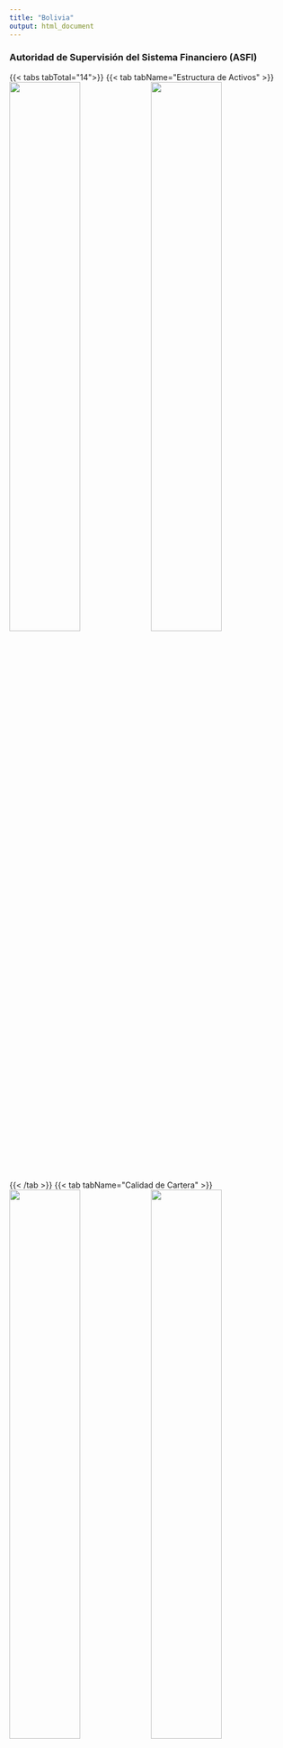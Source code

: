 ```yaml
---
title: "Bolivia"
output: html_document
---
```

<script src="{{< blogdown/postref >}}index_files/kePrint/kePrint.js"></script>
<link href="{{< blogdown/postref >}}index_files/lightable/lightable.css" rel="stylesheet" />
<script src="{{< blogdown/postref >}}index_files/kePrint/kePrint.js"></script>
<link href="{{< blogdown/postref >}}index_files/lightable/lightable.css" rel="stylesheet" />







### Autoridad de Supervisión del Sistema Financiero (ASFI)
{{< tabs tabTotal="14">}}
{{< tab tabName="Estructura de Activos" >}}
<img src="../../../../../../../../images/asfi/activos/Cartera Neta_Activo.png" width="50%" /><img src="../../../../../../../../images/asfi/activos/Disponibilidades_Activos.png" width="50%" />
{{< /tab >}}
{{< tab tabName="Calidad de Cartera" >}}
<img src="../../../../../../../../images/asfi/calidad/A Cartera con requerimiento de previsión.png" width="50%" /><img src="../../../../../../../../images/asfi/calidad/B Cartera con requerimiento de previsión.png" width="50%" /><img src="../../../../../../../../images/asfi/calidad/C Cartera con requerimiento de previsión del 20_.png" width="50%" /><img src="../../../../../../../../images/asfi/calidad/Cartera Reprog. o Reestruct. Vencida y Ejec._Cartera Reprog. o Reestruct. Total.png" width="50%" /><img src="../../../../../../../../images/asfi/calidad/Cartera reprogramada o reestructurada vigente_Cartera vigente total.png" width="50%" /><img src="../../../../../../../../images/asfi/calidad/Cartera reprogramada o reestructurada_Cartera.png" width="50%" /><img src="../../../../../../../../images/asfi/calidad/Cartera Vencida Total+Ejecución _Total Cartera.png" width="50%" /><img src="../../../../../../../../images/asfi/calidad/Cartera Vigente Total_Cartera.png" width="50%" /><img src="../../../../../../../../images/asfi/calidad/D Cartera con requerimiento de previsión del 50_.png" width="50%" /><img src="../../../../../../../../images/asfi/calidad/E Cartera con requerimiento de previsión del 80_.png" width="50%" /><img src="../../../../../../../../images/asfi/calidad/F Cartera con requerimiento de previsión del 100_.png" width="50%" /><img src="../../../../../../../../images/asfi/calidad/Prev. Cartera Incobrable_Cartera.png" width="50%" /><img src="../../../../../../../../images/asfi/calidad/Prod. Financieros Devengados por Cobrar CarteraCartera.png" width="50%" />
{{< /tab >}}
{{< tab tabName="Estructura Financiera" >}} 
<img src="../../../../../../../../images/asfi/esfinanciera/Activo improductivo_Patrimonio.png" width="50%" /><img src="../../../../../../../../images/asfi/esfinanciera/Activo Productivo_Activo+Contingente.png" width="50%" /><img src="../../../../../../../../images/asfi/esfinanciera/Activo Productivo-Pasivo con Costo_Pasivo con Costo.png" width="50%" /><img src="../../../../../../../../images/asfi/esfinanciera/Pasivo con Costo_Pasivo+Contingente.png" width="50%" />
{{< /tab >}}
{{< tab tabName="Estructura de Gastos de Administración">}}
<img src="../../../../../../../../images/asfi/gastos/Deprec.y Amortizaciones_Gastos de Administración.png" width="50%" /><img src="../../../../../../../../images/asfi/gastos/Gastos de Administración_Total Egresos.png" width="50%" /><img src="../../../../../../../../images/asfi/gastos/Gastos de Personal_Gastos de Administración.png" width="50%" /><img src="../../../../../../../../images/asfi/gastos/Otros Gastos Administración_Gastos de Administración.png" width="50%" />
{{< /tab >}} 
{{< tab tabName="Ingresos y Gastos Financieros">}}
<img src="../../../../../../../../images/asfi/ingresos/cargosbcb.png" width="50%" /><img src="../../../../../../../../images/asfi/ingresos/Int. Depósitos Caja de Ahorro_Oblig. Púb. Ctas. Ahorro.png" width="50%" /><img src="../../../../../../../../images/asfi/ingresos/Int. Depósitos Púb. a Plazo_Depósitos Púb. a Plazo.png" width="50%" /><img src="../../../../../../../../images/asfi/ingresos/Int. Oblig. con Emp. públicas_Oblig. cemp. públicas.png" width="50%" /><img src="../../../../../../../../images/asfi/ingresos/Int. Oblig. Púb. a la Vista_Oblig. Púb. a la Vista.png" width="50%" /><img src="../../../../../../../../images/asfi/ingresos/Int. penales Cartera en Ejecución Total_Productos cartera en Ejecución.png" width="50%" /><img src="../../../../../../../../images/asfi/ingresos/Int. penales Cartera Vencida Total y en Ejecución Total_Productos cartera Vencida Total y en Ejecución.png" width="50%" /><img src="../../../../../../../../images/asfi/ingresos/Int. penales Cartera Vencida Total_Productos cartera vencida total.png" width="50%" /><img src="../../../../../../../../images/asfi/ingresos/Productos por Cartera Reprog. y Reestruct. Vencida y en Ejec._Cartera Reprog. y Reestruct. Vencida.png" width="50%" /><img src="../../../../../../../../images/asfi/ingresos/Productos por Cartera Reprog. y Reestruct. Vigente_Cartera Reprog. y Reestruct. Vigente.png" width="50%" /><img src="../../../../../../../../images/asfi/ingresos/Productos por Cartera Vencida y en Ejecución_Cartera Vencida y en Ejecución.png" width="50%" /><img src="../../../../../../../../images/asfi/ingresos/Productos por Cartera Vigente_Cartera Vigente.png" width="50%" />
{{< /tab >}} 
{{< tab tabName="Liquidez">}}
<img src="../../../../../../../../images/asfi/liquidez/Activos líquidos_Pasivos de corto plazo.png" width="50%" /><img src="../../../../../../../../images/asfi/liquidez/Disponib.+Inv.Temp._Oblig.a Corto Plazo.png" width="50%" /><img src="../../../../../../../../images/asfi/liquidez/Disponib.+Inv.Temp._Pasivo.png" width="50%" /><img src="../../../../../../../../images/asfi/liquidez/Disponibilidades_Oblig.a Corto Plazo.png" width="50%" /><img src="../../../../../../../../images/asfi/liquidez/Disponibilidades+Inv.Temporarias_Activo.png" width="50%" />
{{< /tab >}} 
{{< tab tabName="Estructura de Obligaciones">}}
<img src="../../../../../../../../images/asfi/obligaciones/Días de permanencia de los depósitos a plazo fijo.png" width="50%" /><img src="../../../../../../../../images/asfi/obligaciones/Oblig. Personas Jurídicas e Institucionales_Total Oblig. Público.png" width="50%" /><img src="../../../../../../../../images/asfi/obligaciones/Oblig. Personas Naturales_Total Oblig. Público.png" width="50%" />
{{< /tab >}} 
{{< tab tabName="Estructura de Pasivos">}}
<img src="../../../../../../../../images/asfi/pasivos/Oblig. con Bancos y Ent. Fin._Pasivo+Patrimonio.png" width="50%" /><img src="../../../../../../../../images/asfi/pasivos/Oblig. con el Público y con Empresas Públicas_Pasivo+Patrimonio.png" width="50%" /><img src="../../../../../../../../images/asfi/pasivos/Oblig. con el_ PúblicoPasivo+Patrimonio.png" width="50%" /><img src="../../../../../../../../images/asfi/pasivos/Oblig. Subordinadas_Pasivo+Patrimonio.png" width="50%" />
{{< /tab >}} 
{{< tab tabName="Ratios de Eficiencia (anualizado)">}}
<img src="../../../../../../../../images/asfi/ratios/Gastos de Administración_(Activo+Contingente).png" width="50%" /><img src="../../../../../../../../images/asfi/ratios/Gastos de Administración_(Cartera+Contingente).png" width="50%" /><img src="../../../../../../../../images/asfi/ratios/Gastos de Administración_Activo Productivo Promedio neto de Contingente.png" width="50%" /><img src="../../../../../../../../images/asfi/ratios/Gastos de Administración_Depósito.png" width="50%" />
{{< /tab >}} 
{{< tab tabName="Ratios de Eficiencia (anualizado)">}}
<img src="../../../../../../../../images/asfi/rentabilidad/Resultado de Operación Bruto_(Activo+Contingente).png" width="50%" /><img src="../../../../../../../../images/asfi/rentabilidad/Resultado de operación después de Incobrables_(Activo + Contingente).png" width="50%" /><img src="../../../../../../../../images/asfi/rentabilidad/Resultado de Operación Neto Antes de Impuestos_(Activo+Contingente).png" width="50%" /><img src="../../../../../../../../images/asfi/rentabilidad/Resultado de Operación Neto_(Activo + Contingente).png" width="50%" /><img src="../../../../../../../../images/asfi/rentabilidad/Resultado Financiero Bruto_(Activo + Contingente).png" width="50%" /><img src="../../../../../../../../images/asfi/rentabilidad/Resultado Neto de la Gestión_(Activo+Contingente) (ROA).png" width="50%" /><img src="../../../../../../../../images/asfi/rentabilidad/Resultado Neto de la Gestión_Patrimonio (ROE.png" width="50%" />
{{< /tab >}} 
{{< tab tabName="Resultados (anualizado)">}}
<img src="../../../../../../../../images/asfi/resultados/Ajustes netos por inflación y por diferencias de cambio_Activo+Conting.png" width="50%" /><img src="../../../../../../../../images/asfi/resultados/Cargos por Incob. Netos de Recuper._Activo+Conting..png" width="50%" /><img src="../../../../../../../../images/asfi/resultados/Deprec. y Desval. Bienes de Uso_Bienes de Uso-Terrenos.png" width="50%" /><img src="../../../../../../../../images/asfi/resultados/Gastos de Administración_Activo+Contingente.png" width="50%" /><img src="../../../../../../../../images/asfi/resultados/Gastos Financieros_Activo+Contingente.png" width="50%" /><img src="../../../../../../../../images/asfi/resultados/Gastos Financieros_Pasivos con costo promedio.png" width="50%" /><img src="../../../../../../../../images/asfi/resultados/Ing. Extraord. y de Gest. Ant. Netos_Activo+Conting..png" width="50%" /><img src="../../../../../../../../images/asfi/resultados/Ingresos Financieros_Activo+Contingente.png" width="50%" /><img src="../../../../../../../../images/asfi/resultados/Otros Ingresos Operativos Netos_Activo+Contingente.png" width="50%" />
{{< /tab >}} 
{{< tab tabName="Solvencia">}}
<img src="../../../../../../../../images/asfi/solvencia/Cartera Vencida + Ejec. reprog. o reestruct._Patrimonio.png" width="50%" /><img src="../../../../../../../../images/asfi/solvencia/Cartera Vencida Total + Eje.Total - Prev_Patrimonio.png" width="50%" /><img src="../../../../../../../../images/asfi/solvencia/Cartera Vencida Total + Ejecución Total_Patrimonio.png" width="50%" /><img src="../../../../../../../../images/asfi/solvencia/Coeficiente de Adecuación Patrimonial.png" width="50%" /><img src="../../../../../../../../images/asfi/solvencia/Patrimonio_Activo.png" width="50%" /><img src="../../../../../../../../images/asfi/solvencia/Patrimonio_Activo+Contingte..png" width="50%" />
{{< /tab >}} 
{{< tab tabName="Cálculo Spread Efectivo (anualizado)">}}
<img src="../../../../../../../../images/asfi/spread/1.png" width="50%" /><img src="../../../../../../../../images/asfi/spread/2.png" width="50%" /><img src="../../../../../../../../images/asfi/spread/3.png" width="50%" /><img src="../../../../../../../../images/asfi/spread/4.png" width="50%" /><img src="../../../../../../../../images/asfi/spread/5.png" width="50%" /><img src="../../../../../../../../images/asfi/spread/6.png" width="50%" /><img src="../../../../../../../../images/asfi/spread/7.png" width="50%" />
{{< /tab >}} 
{{< tab tabName="Utillización Spread Efectivo">}}
<img src="../../../../../../../../images/asfi/spread-efectivo/Ajustes netos por inflación y por diferencia de cambio.png" width="50%" /><img src="../../../../../../../../images/asfi/spread-efectivo/Gastos administrativos.png" width="50%" /><img src="../../../../../../../../images/asfi/spread-efectivo/Incobrabilidad.png" width="50%" /><img src="../../../../../../../../images/asfi/spread-efectivo/Resultados extraordinarios.png" width="50%" /><img src="../../../../../../../../images/asfi/spread-efectivo/Resultados gestiones anteriores.png" width="50%" /><img src="../../../../../../../../images/asfi/spread-efectivo/SPREAD EFECTIVO.png" width="50%" /><img src="../../../../../../../../images/asfi/spread-efectivo/UTILIDAD NETA.png" width="50%" />
{{< /tab >}} 
{{< /tabs >}}


### Banco Central de Bolivia (BCB)
{{< tabs tabTotal="14">}}
{{< tab tabName="Balance BCB">}}
<img src="{{< blogdown/postref >}}index_files/figure-html/balance_bcb-1.png" width="1056" /><table class="table lightable-paper" style='margin-left: auto; margin-right: auto; font-family: "Arial Narrow", arial, helvetica, sans-serif; width: auto !important; margin-left: auto; margin-right: auto;'>
 <thead>
  <tr>
   <th style="text-align:center;position: sticky; top:0; background-color: #FFFFFF;"> Año </th>
   <th style="text-align:center;position: sticky; top:0; background-color: #FFFFFF;"> Reservas Internacionales Brutas </th>
   <th style="text-align:center;position: sticky; top:0; background-color: #FFFFFF;"> Aportes a Organismos Internacionales </th>
   <th style="text-align:center;position: sticky; top:0; background-color: #FFFFFF;"> Otros Activos Externos de Mediano y Largo Plazo </th>
   <th style="text-align:center;position: sticky; top:0; background-color: #FFFFFF;"> Crédito al Sector Público </th>
   <th style="text-align:center;position: sticky; top:0; background-color: #FFFFFF;"> Crédito al Sector Financiero </th>
   <th style="text-align:center;position: sticky; top:0; background-color: #FFFFFF;"> Otras Cuentas de Activo </th>
   <th style="text-align:center;position: sticky; top:0; background-color: #FFFFFF;"> Total Activo </th>
  </tr>
 </thead>
<tbody>
  <tr>
   <td style="text-align:center;color: #eee !important;background-color: #212529 !important;"> 1998 </td>
   <td style="text-align:center;color: #eee !important;background-color: #212529 !important;"> 6,727 </td>
   <td style="text-align:center;color: #eee !important;background-color: #212529 !important;"> 684 </td>
   <td style="text-align:center;color: #eee !important;background-color: #212529 !important;"> 0 </td>
   <td style="text-align:center;color: #eee !important;background-color: #212529 !important;"> 3,567 </td>
   <td style="text-align:center;color: #eee !important;background-color: #212529 !important;"> 3,090 </td>
   <td style="text-align:center;color: #eee !important;background-color: #212529 !important;"> 8,693 </td>
   <td style="text-align:center;color: #eee !important;background-color: #212529 !important;"> 22,760 </td>
  </tr>
  <tr>
   <td style="text-align:center;color: #eee !important;background-color: #212529 !important;"> 1999 </td>
   <td style="text-align:center;color: #eee !important;background-color: #212529 !important;"> 7,312 </td>
   <td style="text-align:center;color: #eee !important;background-color: #212529 !important;"> 733 </td>
   <td style="text-align:center;color: #eee !important;background-color: #212529 !important;"> 0 </td>
   <td style="text-align:center;color: #eee !important;background-color: #212529 !important;"> 4,057 </td>
   <td style="text-align:center;color: #eee !important;background-color: #212529 !important;"> 3,375 </td>
   <td style="text-align:center;color: #eee !important;background-color: #212529 !important;"> 720 </td>
   <td style="text-align:center;color: #eee !important;background-color: #212529 !important;"> 16,196 </td>
  </tr>
  <tr>
   <td style="text-align:center;color: #eee !important;background-color: #212529 !important;"> 2000 </td>
   <td style="text-align:center;color: #eee !important;background-color: #212529 !important;"> 7,399 </td>
   <td style="text-align:center;color: #eee !important;background-color: #212529 !important;"> 789 </td>
   <td style="text-align:center;color: #eee !important;background-color: #212529 !important;"> 0 </td>
   <td style="text-align:center;color: #eee !important;background-color: #212529 !important;"> 4,661 </td>
   <td style="text-align:center;color: #eee !important;background-color: #212529 !important;"> 2,707 </td>
   <td style="text-align:center;color: #eee !important;background-color: #212529 !important;"> 998 </td>
   <td style="text-align:center;color: #eee !important;background-color: #212529 !important;"> 16,554 </td>
  </tr>
  <tr>
   <td style="text-align:center;color: #eee !important;background-color: #212529 !important;"> 2001 </td>
   <td style="text-align:center;color: #eee !important;background-color: #212529 !important;"> 7,690 </td>
   <td style="text-align:center;color: #eee !important;background-color: #212529 !important;"> 850 </td>
   <td style="text-align:center;color: #eee !important;background-color: #212529 !important;"> 0 </td>
   <td style="text-align:center;color: #eee !important;background-color: #212529 !important;"> 5,436 </td>
   <td style="text-align:center;color: #eee !important;background-color: #212529 !important;"> 2,618 </td>
   <td style="text-align:center;color: #eee !important;background-color: #212529 !important;"> 1,048 </td>
   <td style="text-align:center;color: #eee !important;background-color: #212529 !important;"> 17,642 </td>
  </tr>
  <tr>
   <td style="text-align:center;color: #eee !important;background-color: #212529 !important;"> 2002 </td>
   <td style="text-align:center;color: #eee !important;background-color: #212529 !important;"> 6,709 </td>
   <td style="text-align:center;color: #eee !important;background-color: #212529 !important;"> 946 </td>
   <td style="text-align:center;color: #eee !important;background-color: #212529 !important;"> 0 </td>
   <td style="text-align:center;color: #eee !important;background-color: #212529 !important;"> 6,492 </td>
   <td style="text-align:center;color: #eee !important;background-color: #212529 !important;"> 2,501 </td>
   <td style="text-align:center;color: #eee !important;background-color: #212529 !important;"> 934 </td>
   <td style="text-align:center;color: #eee !important;background-color: #212529 !important;"> 17,582 </td>
  </tr>
  <tr>
   <td style="text-align:center;color: #eee !important;background-color: #212529 !important;"> 2003 </td>
   <td style="text-align:center;color: #eee !important;background-color: #212529 !important;"> 8,572 </td>
   <td style="text-align:center;color: #eee !important;background-color: #212529 !important;"> 1,082 </td>
   <td style="text-align:center;color: #eee !important;background-color: #212529 !important;"> 44 </td>
   <td style="text-align:center;color: #eee !important;background-color: #212529 !important;"> 7,253 </td>
   <td style="text-align:center;color: #eee !important;background-color: #212529 !important;"> 2,497 </td>
   <td style="text-align:center;color: #eee !important;background-color: #212529 !important;"> 1,029 </td>
   <td style="text-align:center;color: #eee !important;background-color: #212529 !important;"> 20,476 </td>
  </tr>
  <tr>
   <td style="text-align:center;color: #eee !important;background-color: #212529 !important;"> 2004 </td>
   <td style="text-align:center;color: #eee !important;background-color: #212529 !important;"> 10,225 </td>
   <td style="text-align:center;color: #eee !important;background-color: #212529 !important;"> 1,134 </td>
   <td style="text-align:center;color: #eee !important;background-color: #212529 !important;"> 121 </td>
   <td style="text-align:center;color: #eee !important;background-color: #212529 !important;"> 7,866 </td>
   <td style="text-align:center;color: #eee !important;background-color: #212529 !important;"> 2,182 </td>
   <td style="text-align:center;color: #eee !important;background-color: #212529 !important;"> 905 </td>
   <td style="text-align:center;color: #eee !important;background-color: #212529 !important;"> 22,432 </td>
  </tr>
  <tr>
   <td style="text-align:center;color: #eee !important;background-color: #212529 !important;"> 2005 </td>
   <td style="text-align:center;color: #eee !important;background-color: #212529 !important;"> 14,387 </td>
   <td style="text-align:center;color: #eee !important;background-color: #212529 !important;"> 1,151 </td>
   <td style="text-align:center;color: #eee !important;background-color: #212529 !important;"> 142 </td>
   <td style="text-align:center;color: #eee !important;background-color: #212529 !important;"> 8,025 </td>
   <td style="text-align:center;color: #eee !important;background-color: #212529 !important;"> 2,071 </td>
   <td style="text-align:center;color: #eee !important;background-color: #212529 !important;"> 876 </td>
   <td style="text-align:center;color: #eee !important;background-color: #212529 !important;"> 26,653 </td>
  </tr>
  <tr>
   <td style="text-align:center;color: #eee !important;background-color: #212529 !important;"> 2006 </td>
   <td style="text-align:center;color: #eee !important;background-color: #212529 !important;"> 25,328 </td>
   <td style="text-align:center;color: #eee !important;background-color: #212529 !important;"> 1,164 </td>
   <td style="text-align:center;color: #eee !important;background-color: #212529 !important;"> 1,395 </td>
   <td style="text-align:center;color: #eee !important;background-color: #212529 !important;"> 6,220 </td>
   <td style="text-align:center;color: #eee !important;background-color: #212529 !important;"> 2,016 </td>
   <td style="text-align:center;color: #eee !important;background-color: #212529 !important;"> 1,014 </td>
   <td style="text-align:center;color: #eee !important;background-color: #212529 !important;"> 37,137 </td>
  </tr>
  <tr>
   <td style="text-align:center;color: #eee !important;background-color: #212529 !important;"> 2007 </td>
   <td style="text-align:center;color: #eee !important;background-color: #212529 !important;"> 40,261 </td>
   <td style="text-align:center;color: #eee !important;background-color: #212529 !important;"> 1,133 </td>
   <td style="text-align:center;color: #eee !important;background-color: #212529 !important;"> 1,469 </td>
   <td style="text-align:center;color: #eee !important;background-color: #212529 !important;"> 6,511 </td>
   <td style="text-align:center;color: #eee !important;background-color: #212529 !important;"> 2,119 </td>
   <td style="text-align:center;color: #eee !important;background-color: #212529 !important;"> 998 </td>
   <td style="text-align:center;color: #eee !important;background-color: #212529 !important;"> 52,491 </td>
  </tr>
  <tr>
   <td style="text-align:center;color: #eee !important;background-color: #212529 !important;"> 2008 </td>
   <td style="text-align:center;color: #eee !important;background-color: #212529 !important;"> 53,824 </td>
   <td style="text-align:center;color: #eee !important;background-color: #212529 !important;"> 1,059 </td>
   <td style="text-align:center;color: #eee !important;background-color: #212529 !important;"> 1,417 </td>
   <td style="text-align:center;color: #eee !important;background-color: #212529 !important;"> 8,910 </td>
   <td style="text-align:center;color: #eee !important;background-color: #212529 !important;"> 1,681 </td>
   <td style="text-align:center;color: #eee !important;background-color: #212529 !important;"> 981 </td>
   <td style="text-align:center;color: #eee !important;background-color: #212529 !important;"> 67,872 </td>
  </tr>
  <tr>
   <td style="text-align:center;color: #eee !important;background-color: #212529 !important;"> 2009 </td>
   <td style="text-align:center;color: #eee !important;background-color: #212529 !important;"> 59,806 </td>
   <td style="text-align:center;color: #eee !important;background-color: #212529 !important;"> 1,078 </td>
   <td style="text-align:center;color: #eee !important;background-color: #212529 !important;"> 1,466 </td>
   <td style="text-align:center;color: #eee !important;background-color: #212529 !important;"> 9,530 </td>
   <td style="text-align:center;color: #eee !important;background-color: #212529 !important;"> 1,364 </td>
   <td style="text-align:center;color: #eee !important;background-color: #212529 !important;"> 968 </td>
   <td style="text-align:center;color: #eee !important;background-color: #212529 !important;"> 74,210 </td>
  </tr>
  <tr>
   <td style="text-align:center;color: #eee !important;background-color: #212529 !important;"> 2010 </td>
   <td style="text-align:center;color: #eee !important;background-color: #212529 !important;"> 67,528 </td>
   <td style="text-align:center;color: #eee !important;background-color: #212529 !important;"> 1,321 </td>
   <td style="text-align:center;color: #eee !important;background-color: #212529 !important;"> 1,621 </td>
   <td style="text-align:center;color: #eee !important;background-color: #212529 !important;"> 10,215 </td>
   <td style="text-align:center;color: #eee !important;background-color: #212529 !important;"> 1,293 </td>
   <td style="text-align:center;color: #eee !important;background-color: #212529 !important;"> 983 </td>
   <td style="text-align:center;color: #eee !important;background-color: #212529 !important;"> 82,961 </td>
  </tr>
  <tr>
   <td style="text-align:center;color: #eee !important;background-color: #212529 !important;"> 2011 </td>
   <td style="text-align:center;color: #eee !important;background-color: #212529 !important;"> 82,450 </td>
   <td style="text-align:center;color: #eee !important;background-color: #212529 !important;"> 1,345 </td>
   <td style="text-align:center;color: #eee !important;background-color: #212529 !important;"> 1,467 </td>
   <td style="text-align:center;color: #eee !important;background-color: #212529 !important;"> 13,475 </td>
   <td style="text-align:center;color: #eee !important;background-color: #212529 !important;"> 1,073 </td>
   <td style="text-align:center;color: #eee !important;background-color: #212529 !important;"> 930 </td>
   <td style="text-align:center;color: #eee !important;background-color: #212529 !important;"> 100,740 </td>
  </tr>
  <tr>
   <td style="text-align:center;color: #eee !important;background-color: #212529 !important;"> 2012 </td>
   <td style="text-align:center;color: #eee !important;background-color: #212529 !important;"> 95,537 </td>
   <td style="text-align:center;color: #eee !important;background-color: #212529 !important;"> 2,166 </td>
   <td style="text-align:center;color: #eee !important;background-color: #212529 !important;"> 1,479 </td>
   <td style="text-align:center;color: #eee !important;background-color: #212529 !important;"> 18,151 </td>
   <td style="text-align:center;color: #eee !important;background-color: #212529 !important;"> 1,230 </td>
   <td style="text-align:center;color: #eee !important;background-color: #212529 !important;"> 925 </td>
   <td style="text-align:center;color: #eee !important;background-color: #212529 !important;"> 119,488 </td>
  </tr>
  <tr>
   <td style="text-align:center;color: #eee !important;background-color: #212529 !important;"> 2013 </td>
   <td style="text-align:center;color: #eee !important;background-color: #212529 !important;"> 98,991 </td>
   <td style="text-align:center;color: #eee !important;background-color: #212529 !important;"> 1,683 </td>
   <td style="text-align:center;color: #eee !important;background-color: #212529 !important;"> 1,733 </td>
   <td style="text-align:center;color: #eee !important;background-color: #212529 !important;"> 22,555 </td>
   <td style="text-align:center;color: #eee !important;background-color: #212529 !important;"> 5,304 </td>
   <td style="text-align:center;color: #eee !important;background-color: #212529 !important;"> 832 </td>
   <td style="text-align:center;color: #eee !important;background-color: #212529 !important;"> 131,098 </td>
  </tr>
  <tr>
   <td style="text-align:center;color: #eee !important;background-color: #212529 !important;"> 2014 </td>
   <td style="text-align:center;color: #eee !important;background-color: #212529 !important;"> 103,745 </td>
   <td style="text-align:center;color: #eee !important;background-color: #212529 !important;"> 1,755 </td>
   <td style="text-align:center;color: #eee !important;background-color: #212529 !important;"> 1,689 </td>
   <td style="text-align:center;color: #eee !important;background-color: #212529 !important;"> 26,354 </td>
   <td style="text-align:center;color: #eee !important;background-color: #212529 !important;"> 5,371 </td>
   <td style="text-align:center;color: #eee !important;background-color: #212529 !important;"> 839 </td>
   <td style="text-align:center;color: #eee !important;background-color: #212529 !important;"> 139,754 </td>
  </tr>
  <tr>
   <td style="text-align:center;color: #eee !important;background-color: #212529 !important;"> 2015 </td>
   <td style="text-align:center;color: #eee !important;background-color: #212529 !important;"> 89,565 </td>
   <td style="text-align:center;color: #eee !important;background-color: #212529 !important;"> 1,733 </td>
   <td style="text-align:center;color: #eee !important;background-color: #212529 !important;"> 1,696 </td>
   <td style="text-align:center;color: #eee !important;background-color: #212529 !important;"> 31,516 </td>
   <td style="text-align:center;color: #eee !important;background-color: #212529 !important;"> 5,215 </td>
   <td style="text-align:center;color: #eee !important;background-color: #212529 !important;"> 1,581 </td>
   <td style="text-align:center;color: #eee !important;background-color: #212529 !important;"> 131,305 </td>
  </tr>
  <tr>
   <td style="text-align:center;color: #eee !important;background-color: #212529 !important;"> 2016 </td>
   <td style="text-align:center;color: #eee !important;background-color: #212529 !important;"> 69,158 </td>
   <td style="text-align:center;color: #eee !important;background-color: #212529 !important;"> 1,631 </td>
   <td style="text-align:center;color: #eee !important;background-color: #212529 !important;"> 1,717 </td>
   <td style="text-align:center;color: #eee !important;background-color: #212529 !important;"> 38,696 </td>
   <td style="text-align:center;color: #eee !important;background-color: #212529 !important;"> 5,281 </td>
   <td style="text-align:center;color: #eee !important;background-color: #212529 !important;"> 2,194 </td>
   <td style="text-align:center;color: #eee !important;background-color: #212529 !important;"> 118,677 </td>
  </tr>
  <tr>
   <td style="text-align:center;color: #eee !important;background-color: #212529 !important;"> 2017 </td>
   <td style="text-align:center;color: #eee !important;background-color: #212529 !important;"> 70,388 </td>
   <td style="text-align:center;color: #eee !important;background-color: #212529 !important;"> 1,546 </td>
   <td style="text-align:center;color: #eee !important;background-color: #212529 !important;"> 1,746 </td>
   <td style="text-align:center;color: #eee !important;background-color: #212529 !important;"> 46,408 </td>
   <td style="text-align:center;color: #eee !important;background-color: #212529 !important;"> 2,507 </td>
   <td style="text-align:center;color: #eee !important;background-color: #212529 !important;"> 2,166 </td>
   <td style="text-align:center;color: #eee !important;background-color: #212529 !important;"> 124,760 </td>
  </tr>
  <tr>
   <td style="text-align:center;color: #eee !important;background-color: #212529 !important;"> 2018 </td>
   <td style="text-align:center;color: #eee !important;background-color: #212529 !important;"> 61,372 </td>
   <td style="text-align:center;color: #eee !important;background-color: #212529 !important;"> 1,541 </td>
   <td style="text-align:center;color: #eee !important;background-color: #212529 !important;"> 1,753 </td>
   <td style="text-align:center;color: #eee !important;background-color: #212529 !important;"> 52,830 </td>
   <td style="text-align:center;color: #eee !important;background-color: #212529 !important;"> 447 </td>
   <td style="text-align:center;color: #eee !important;background-color: #212529 !important;"> 2,134 </td>
   <td style="text-align:center;color: #eee !important;background-color: #212529 !important;"> 120,077 </td>
  </tr>
  <tr>
   <td style="text-align:center;color: #eee !important;background-color: #212529 !important;"> 2019 </td>
   <td style="text-align:center;color: #eee !important;background-color: #212529 !important;"> 44,367 </td>
   <td style="text-align:center;color: #eee !important;background-color: #212529 !important;"> 1,529 </td>
   <td style="text-align:center;color: #eee !important;background-color: #212529 !important;"> 1,803 </td>
   <td style="text-align:center;color: #eee !important;background-color: #212529 !important;"> 60,469 </td>
   <td style="text-align:center;color: #eee !important;background-color: #212529 !important;"> 10,384 </td>
   <td style="text-align:center;color: #eee !important;background-color: #212529 !important;"> 2,138 </td>
   <td style="text-align:center;color: #eee !important;background-color: #212529 !important;"> 120,691 </td>
  </tr>
  <tr>
   <td style="text-align:center;color: #eee !important;background-color: #212529 !important;"> 2020 </td>
   <td style="text-align:center;color: #eee !important;background-color: #212529 !important;"> 36,193 </td>
   <td style="text-align:center;color: #eee !important;background-color: #212529 !important;"> 1,520 </td>
   <td style="text-align:center;color: #eee !important;background-color: #212529 !important;"> 1,868 </td>
   <td style="text-align:center;color: #eee !important;background-color: #212529 !important;"> 84,888 </td>
   <td style="text-align:center;color: #eee !important;background-color: #212529 !important;"> 16,778 </td>
   <td style="text-align:center;color: #eee !important;background-color: #212529 !important;"> 2,183 </td>
   <td style="text-align:center;color: #eee !important;background-color: #212529 !important;"> 143,429 </td>
  </tr>
  <tr>
   <td style="text-align:center;color: #eee !important;background-color: #212529 !important;"> 2021 </td>
   <td style="text-align:center;color: #eee !important;background-color: #212529 !important;"> 32,609 </td>
   <td style="text-align:center;color: #eee !important;background-color: #212529 !important;"> 1,520 </td>
   <td style="text-align:center;color: #eee !important;background-color: #212529 !important;"> 1,970 </td>
   <td style="text-align:center;color: #eee !important;background-color: #212529 !important;"> 98,666 </td>
   <td style="text-align:center;color: #eee !important;background-color: #212529 !important;"> 18,587 </td>
   <td style="text-align:center;color: #eee !important;background-color: #212529 !important;"> 2,128 </td>
   <td style="text-align:center;color: #eee !important;background-color: #212529 !important;"> 155,480 </td>
  </tr>
  <tr>
   <td style="text-align:center;color: #eee !important;background-color: #212529 !important;"> 2022 </td>
   <td style="text-align:center;color: #eee !important;background-color: #212529 !important;"> 26,042 </td>
   <td style="text-align:center;color: #eee !important;background-color: #212529 !important;"> 1,520 </td>
   <td style="text-align:center;color: #eee !important;background-color: #212529 !important;"> 1,971 </td>
   <td style="text-align:center;color: #eee !important;background-color: #212529 !important;"> 102,607 </td>
   <td style="text-align:center;color: #eee !important;background-color: #212529 !important;"> 20,506 </td>
   <td style="text-align:center;color: #eee !important;background-color: #212529 !important;"> 2,160 </td>
   <td style="text-align:center;color: #eee !important;background-color: #212529 !important;"> 154,806 </td>
  </tr>
</tbody>
</table>

<table class="table lightable-paper" style='margin-left: auto; margin-right: auto; font-family: "Arial Narrow", arial, helvetica, sans-serif; width: auto !important; margin-left: auto; margin-right: auto;'>
 <thead>
  <tr>
   <th style="text-align:center;position: sticky; top:0; background-color: #FFFFFF;"> Año </th>
   <th style="text-align:center;position: sticky; top:0; background-color: #FFFFFF;"> Emisión Monetaria </th>
   <th style="text-align:center;position: sticky; top:0; background-color: #FFFFFF;"> Depósitos Bancarios </th>
   <th style="text-align:center;position: sticky; top:0; background-color: #FFFFFF;"> Obligaciones Externas de Corto Plazo </th>
   <th style="text-align:center;position: sticky; top:0; background-color: #FFFFFF;"> Depósito de Organismos Internacionales </th>
   <th style="text-align:center;position: sticky; top:0; background-color: #FFFFFF;"> Obligaciones Externas a Mediano y Largo Plazo </th>
   <th style="text-align:center;position: sticky; top:0; background-color: #FFFFFF;"> Otras Cuentas Pasivo </th>
   <th style="text-align:center;position: sticky; top:0; background-color: #FFFFFF;"> Certificado de Devolución de Depósito </th>
   <th style="text-align:center;position: sticky; top:0; background-color: #FFFFFF;"> Patrimonio Neto </th>
   <th style="text-align:center;position: sticky; top:0; background-color: #FFFFFF;"> Depósitos del Sector Público </th>
   <th style="text-align:center;position: sticky; top:0; background-color: #FFFFFF;"> Total Pasivo </th>
  </tr>
 </thead>
<tbody>
  <tr>
   <td style="text-align:center;color: #eee !important;background-color: #212529 !important;"> 1998 </td>
   <td style="text-align:center;color: #eee !important;background-color: #212529 !important;"> 2,419 </td>
   <td style="text-align:center;color: #eee !important;background-color: #212529 !important;"> 1,150 </td>
   <td style="text-align:center;color: #eee !important;background-color: #212529 !important;"> 730 </td>
   <td style="text-align:center;color: #eee !important;background-color: #212529 !important;"> 118 </td>
   <td style="text-align:center;color: #eee !important;background-color: #212529 !important;"> 2,455 </td>
   <td style="text-align:center;color: #eee !important;background-color: #212529 !important;"> 8,507 </td>
   <td style="text-align:center;color: #eee !important;background-color: #212529 !important;"> 154 </td>
   <td style="text-align:center;color: #eee !important;background-color: #212529 !important;"> 3,221 </td>
   <td style="text-align:center;color: #eee !important;background-color: #212529 !important;"> 4,007 </td>
   <td style="text-align:center;color: #eee !important;background-color: #212529 !important;"> 22,606 </td>
  </tr>
  <tr>
   <td style="text-align:center;color: #eee !important;background-color: #212529 !important;"> 1999 </td>
   <td style="text-align:center;color: #eee !important;background-color: #212529 !important;"> 2,419 </td>
   <td style="text-align:center;color: #eee !important;background-color: #212529 !important;"> 1,870 </td>
   <td style="text-align:center;color: #eee !important;background-color: #212529 !important;"> 652 </td>
   <td style="text-align:center;color: #eee !important;background-color: #212529 !important;"> 140 </td>
   <td style="text-align:center;color: #eee !important;background-color: #212529 !important;"> 2,407 </td>
   <td style="text-align:center;color: #eee !important;background-color: #212529 !important;"> 206 </td>
   <td style="text-align:center;color: #eee !important;background-color: #212529 !important;"> 258 </td>
   <td style="text-align:center;color: #eee !important;background-color: #212529 !important;"> 3,877 </td>
   <td style="text-align:center;color: #eee !important;background-color: #212529 !important;"> 4,368 </td>
   <td style="text-align:center;color: #eee !important;background-color: #212529 !important;"> 15,939 </td>
  </tr>
  <tr>
   <td style="text-align:center;color: #eee !important;background-color: #212529 !important;"> 2000 </td>
   <td style="text-align:center;color: #eee !important;background-color: #212529 !important;"> 2,424 </td>
   <td style="text-align:center;color: #eee !important;background-color: #212529 !important;"> 2,078 </td>
   <td style="text-align:center;color: #eee !important;background-color: #212529 !important;"> 478 </td>
   <td style="text-align:center;color: #eee !important;background-color: #212529 !important;"> 161 </td>
   <td style="text-align:center;color: #eee !important;background-color: #212529 !important;"> 2,212 </td>
   <td style="text-align:center;color: #eee !important;background-color: #212529 !important;"> 193 </td>
   <td style="text-align:center;color: #eee !important;background-color: #212529 !important;"> 168 </td>
   <td style="text-align:center;color: #eee !important;background-color: #212529 !important;"> 4,508 </td>
   <td style="text-align:center;color: #eee !important;background-color: #212529 !important;"> 4,332 </td>
   <td style="text-align:center;color: #eee !important;background-color: #212529 !important;"> 16,386 </td>
  </tr>
  <tr>
   <td style="text-align:center;color: #eee !important;background-color: #212529 !important;"> 2001 </td>
   <td style="text-align:center;color: #eee !important;background-color: #212529 !important;"> 2,700 </td>
   <td style="text-align:center;color: #eee !important;background-color: #212529 !important;"> 2,128 </td>
   <td style="text-align:center;color: #eee !important;background-color: #212529 !important;"> 353 </td>
   <td style="text-align:center;color: #eee !important;background-color: #212529 !important;"> 189 </td>
   <td style="text-align:center;color: #eee !important;background-color: #212529 !important;"> 1,788 </td>
   <td style="text-align:center;color: #eee !important;background-color: #212529 !important;"> 200 </td>
   <td style="text-align:center;color: #eee !important;background-color: #212529 !important;"> 105 </td>
   <td style="text-align:center;color: #eee !important;background-color: #212529 !important;"> 5,396 </td>
   <td style="text-align:center;color: #eee !important;background-color: #212529 !important;"> 4,783 </td>
   <td style="text-align:center;color: #eee !important;background-color: #212529 !important;"> 17,537 </td>
  </tr>
  <tr>
   <td style="text-align:center;color: #eee !important;background-color: #212529 !important;"> 2002 </td>
   <td style="text-align:center;color: #eee !important;background-color: #212529 !important;"> 3,037 </td>
   <td style="text-align:center;color: #eee !important;background-color: #212529 !important;"> 1,750 </td>
   <td style="text-align:center;color: #eee !important;background-color: #212529 !important;"> 322 </td>
   <td style="text-align:center;color: #eee !important;background-color: #212529 !important;"> 215 </td>
   <td style="text-align:center;color: #eee !important;background-color: #212529 !important;"> 876 </td>
   <td style="text-align:center;color: #eee !important;background-color: #212529 !important;"> 171 </td>
   <td style="text-align:center;color: #eee !important;background-color: #212529 !important;"> 4 </td>
   <td style="text-align:center;color: #eee !important;background-color: #212529 !important;"> 6,905 </td>
   <td style="text-align:center;color: #eee !important;background-color: #212529 !important;"> 4,302 </td>
   <td style="text-align:center;color: #eee !important;background-color: #212529 !important;"> 17,578 </td>
  </tr>
  <tr>
   <td style="text-align:center;color: #eee !important;background-color: #212529 !important;"> 2003 </td>
   <td style="text-align:center;color: #eee !important;background-color: #212529 !important;"> 3,525 </td>
   <td style="text-align:center;color: #eee !important;background-color: #212529 !important;"> 1,879 </td>
   <td style="text-align:center;color: #eee !important;background-color: #212529 !important;"> 941 </td>
   <td style="text-align:center;color: #eee !important;background-color: #212529 !important;"> 228 </td>
   <td style="text-align:center;color: #eee !important;background-color: #212529 !important;"> 918 </td>
   <td style="text-align:center;color: #eee !important;background-color: #212529 !important;"> 82 </td>
   <td style="text-align:center;color: #eee !important;background-color: #212529 !important;"> 0 </td>
   <td style="text-align:center;color: #eee !important;background-color: #212529 !important;"> 7,914 </td>
   <td style="text-align:center;color: #eee !important;background-color: #212529 !important;"> 4,990 </td>
   <td style="text-align:center;color: #eee !important;background-color: #212529 !important;"> 20,476 </td>
  </tr>
  <tr>
   <td style="text-align:center;color: #eee !important;background-color: #212529 !important;"> 2004 </td>
   <td style="text-align:center;color: #eee !important;background-color: #212529 !important;"> 4,283 </td>
   <td style="text-align:center;color: #eee !important;background-color: #212529 !important;"> 2,021 </td>
   <td style="text-align:center;color: #eee !important;background-color: #212529 !important;"> 1,193 </td>
   <td style="text-align:center;color: #eee !important;background-color: #212529 !important;"> 270 </td>
   <td style="text-align:center;color: #eee !important;background-color: #212529 !important;"> 50 </td>
   <td style="text-align:center;color: #eee !important;background-color: #212529 !important;"> 85 </td>
   <td style="text-align:center;color: #eee !important;background-color: #212529 !important;"> 0 </td>
   <td style="text-align:center;color: #eee !important;background-color: #212529 !important;"> 8,568 </td>
   <td style="text-align:center;color: #eee !important;background-color: #212529 !important;"> 5,961 </td>
   <td style="text-align:center;color: #eee !important;background-color: #212529 !important;"> 22,432 </td>
  </tr>
  <tr>
   <td style="text-align:center;color: #eee !important;background-color: #212529 !important;"> 2005 </td>
   <td style="text-align:center;color: #eee !important;background-color: #212529 !important;"> 6,180 </td>
   <td style="text-align:center;color: #eee !important;background-color: #212529 !important;"> 2,413 </td>
   <td style="text-align:center;color: #eee !important;background-color: #212529 !important;"> 674 </td>
   <td style="text-align:center;color: #eee !important;background-color: #212529 !important;"> 298 </td>
   <td style="text-align:center;color: #eee !important;background-color: #212529 !important;"> 41 </td>
   <td style="text-align:center;color: #eee !important;background-color: #212529 !important;"> 87 </td>
   <td style="text-align:center;color: #eee !important;background-color: #212529 !important;"> 0 </td>
   <td style="text-align:center;color: #eee !important;background-color: #212529 !important;"> 9,624 </td>
   <td style="text-align:center;color: #eee !important;background-color: #212529 !important;"> 7,337 </td>
   <td style="text-align:center;color: #eee !important;background-color: #212529 !important;"> 26,653 </td>
  </tr>
  <tr>
   <td style="text-align:center;color: #eee !important;background-color: #212529 !important;"> 2006 </td>
   <td style="text-align:center;color: #eee !important;background-color: #212529 !important;"> 8,774 </td>
   <td style="text-align:center;color: #eee !important;background-color: #212529 !important;"> 4,377 </td>
   <td style="text-align:center;color: #eee !important;background-color: #212529 !important;"> 119 </td>
   <td style="text-align:center;color: #eee !important;background-color: #212529 !important;"> 323 </td>
   <td style="text-align:center;color: #eee !important;background-color: #212529 !important;"> 31 </td>
   <td style="text-align:center;color: #eee !important;background-color: #212529 !important;"> 98 </td>
   <td style="text-align:center;color: #eee !important;background-color: #212529 !important;"> 0 </td>
   <td style="text-align:center;color: #eee !important;background-color: #212529 !important;"> 11,050 </td>
   <td style="text-align:center;color: #eee !important;background-color: #212529 !important;"> 12,367 </td>
   <td style="text-align:center;color: #eee !important;background-color: #212529 !important;"> 37,137 </td>
  </tr>
  <tr>
   <td style="text-align:center;color: #eee !important;background-color: #212529 !important;"> 2007 </td>
   <td style="text-align:center;color: #eee !important;background-color: #212529 !important;"> 14,103 </td>
   <td style="text-align:center;color: #eee !important;background-color: #212529 !important;"> 10,936 </td>
   <td style="text-align:center;color: #eee !important;background-color: #212529 !important;"> -5 </td>
   <td style="text-align:center;color: #eee !important;background-color: #212529 !important;"> 336 </td>
   <td style="text-align:center;color: #eee !important;background-color: #212529 !important;"> 92 </td>
   <td style="text-align:center;color: #eee !important;background-color: #212529 !important;"> 235 </td>
   <td style="text-align:center;color: #eee !important;background-color: #212529 !important;"> 0 </td>
   <td style="text-align:center;color: #eee !important;background-color: #212529 !important;"> 12,221 </td>
   <td style="text-align:center;color: #eee !important;background-color: #212529 !important;"> 14,573 </td>
   <td style="text-align:center;color: #eee !important;background-color: #212529 !important;"> 52,490 </td>
  </tr>
  <tr>
   <td style="text-align:center;color: #eee !important;background-color: #212529 !important;"> 2008 </td>
   <td style="text-align:center;color: #eee !important;background-color: #212529 !important;"> 17,043 </td>
   <td style="text-align:center;color: #eee !important;background-color: #212529 !important;"> 20,546 </td>
   <td style="text-align:center;color: #eee !important;background-color: #212529 !important;"> 1 </td>
   <td style="text-align:center;color: #eee !important;background-color: #212529 !important;"> 333 </td>
   <td style="text-align:center;color: #eee !important;background-color: #212529 !important;"> 80 </td>
   <td style="text-align:center;color: #eee !important;background-color: #212529 !important;"> 283 </td>
   <td style="text-align:center;color: #eee !important;background-color: #212529 !important;"> 0 </td>
   <td style="text-align:center;color: #eee !important;background-color: #212529 !important;"> 8,744 </td>
   <td style="text-align:center;color: #eee !important;background-color: #212529 !important;"> 20,842 </td>
   <td style="text-align:center;color: #eee !important;background-color: #212529 !important;"> 67,872 </td>
  </tr>
  <tr>
   <td style="text-align:center;color: #eee !important;background-color: #212529 !important;"> 2009 </td>
   <td style="text-align:center;color: #eee !important;background-color: #212529 !important;"> 18,892 </td>
   <td style="text-align:center;color: #eee !important;background-color: #212529 !important;"> 21,548 </td>
   <td style="text-align:center;color: #eee !important;background-color: #212529 !important;"> 3 </td>
   <td style="text-align:center;color: #eee !important;background-color: #212529 !important;"> 358 </td>
   <td style="text-align:center;color: #eee !important;background-color: #212529 !important;"> 1,862 </td>
   <td style="text-align:center;color: #eee !important;background-color: #212529 !important;"> 159 </td>
   <td style="text-align:center;color: #eee !important;background-color: #212529 !important;"> 0 </td>
   <td style="text-align:center;color: #eee !important;background-color: #212529 !important;"> 9,821 </td>
   <td style="text-align:center;color: #eee !important;background-color: #212529 !important;"> 21,567 </td>
   <td style="text-align:center;color: #eee !important;background-color: #212529 !important;"> 74,210 </td>
  </tr>
  <tr>
   <td style="text-align:center;color: #eee !important;background-color: #212529 !important;"> 2010 </td>
   <td style="text-align:center;color: #eee !important;background-color: #212529 !important;"> 24,586 </td>
   <td style="text-align:center;color: #eee !important;background-color: #212529 !important;"> 15,997 </td>
   <td style="text-align:center;color: #eee !important;background-color: #212529 !important;"> 4 </td>
   <td style="text-align:center;color: #eee !important;background-color: #212529 !important;"> 386 </td>
   <td style="text-align:center;color: #eee !important;background-color: #212529 !important;"> 1,824 </td>
   <td style="text-align:center;color: #eee !important;background-color: #212529 !important;"> 147 </td>
   <td style="text-align:center;color: #eee !important;background-color: #212529 !important;"> 0 </td>
   <td style="text-align:center;color: #eee !important;background-color: #212529 !important;"> 10,768 </td>
   <td style="text-align:center;color: #eee !important;background-color: #212529 !important;"> 29,249 </td>
   <td style="text-align:center;color: #eee !important;background-color: #212529 !important;"> 82,961 </td>
  </tr>
  <tr>
   <td style="text-align:center;color: #eee !important;background-color: #212529 !important;"> 2011 </td>
   <td style="text-align:center;color: #eee !important;background-color: #212529 !important;"> 28,585 </td>
   <td style="text-align:center;color: #eee !important;background-color: #212529 !important;"> 22,774 </td>
   <td style="text-align:center;color: #eee !important;background-color: #212529 !important;"> 3 </td>
   <td style="text-align:center;color: #eee !important;background-color: #212529 !important;"> 400 </td>
   <td style="text-align:center;color: #eee !important;background-color: #212529 !important;"> 1,787 </td>
   <td style="text-align:center;color: #eee !important;background-color: #212529 !important;"> 378 </td>
   <td style="text-align:center;color: #eee !important;background-color: #212529 !important;"> 0 </td>
   <td style="text-align:center;color: #eee !important;background-color: #212529 !important;"> 10,165 </td>
   <td style="text-align:center;color: #eee !important;background-color: #212529 !important;"> 36,648 </td>
   <td style="text-align:center;color: #eee !important;background-color: #212529 !important;"> 100,740 </td>
  </tr>
  <tr>
   <td style="text-align:center;color: #eee !important;background-color: #212529 !important;"> 2012 </td>
   <td style="text-align:center;color: #eee !important;background-color: #212529 !important;"> 32,665 </td>
   <td style="text-align:center;color: #eee !important;background-color: #212529 !important;"> 24,849 </td>
   <td style="text-align:center;color: #eee !important;background-color: #212529 !important;"> -1 </td>
   <td style="text-align:center;color: #eee !important;background-color: #212529 !important;"> 278 </td>
   <td style="text-align:center;color: #eee !important;background-color: #212529 !important;"> 1,789 </td>
   <td style="text-align:center;color: #eee !important;background-color: #212529 !important;"> 269 </td>
   <td style="text-align:center;color: #eee !important;background-color: #212529 !important;"> 0 </td>
   <td style="text-align:center;color: #eee !important;background-color: #212529 !important;"> 12,171 </td>
   <td style="text-align:center;color: #eee !important;background-color: #212529 !important;"> 47,467 </td>
   <td style="text-align:center;color: #eee !important;background-color: #212529 !important;"> 119,488 </td>
  </tr>
  <tr>
   <td style="text-align:center;color: #eee !important;background-color: #212529 !important;"> 2013 </td>
   <td style="text-align:center;color: #eee !important;background-color: #212529 !important;"> 37,001 </td>
   <td style="text-align:center;color: #eee !important;background-color: #212529 !important;"> 27,295 </td>
   <td style="text-align:center;color: #eee !important;background-color: #212529 !important;"> 0 </td>
   <td style="text-align:center;color: #eee !important;background-color: #212529 !important;"> 228 </td>
   <td style="text-align:center;color: #eee !important;background-color: #212529 !important;"> 1,787 </td>
   <td style="text-align:center;color: #eee !important;background-color: #212529 !important;"> 4,237 </td>
   <td style="text-align:center;color: #eee !important;background-color: #212529 !important;"> 0 </td>
   <td style="text-align:center;color: #eee !important;background-color: #212529 !important;"> 4,182 </td>
   <td style="text-align:center;color: #eee !important;background-color: #212529 !important;"> 56,368 </td>
   <td style="text-align:center;color: #eee !important;background-color: #212529 !important;"> 131,098 </td>
  </tr>
  <tr>
   <td style="text-align:center;color: #eee !important;background-color: #212529 !important;"> 2014 </td>
   <td style="text-align:center;color: #eee !important;background-color: #212529 !important;"> 41,372 </td>
   <td style="text-align:center;color: #eee !important;background-color: #212529 !important;"> 31,373 </td>
   <td style="text-align:center;color: #eee !important;background-color: #212529 !important;"> 2 </td>
   <td style="text-align:center;color: #eee !important;background-color: #212529 !important;"> 177 </td>
   <td style="text-align:center;color: #eee !important;background-color: #212529 !important;"> 1,631 </td>
   <td style="text-align:center;color: #eee !important;background-color: #212529 !important;"> 7,250 </td>
   <td style="text-align:center;color: #eee !important;background-color: #212529 !important;"> 0 </td>
   <td style="text-align:center;color: #eee !important;background-color: #212529 !important;"> 2,265 </td>
   <td style="text-align:center;color: #eee !important;background-color: #212529 !important;"> 55,683 </td>
   <td style="text-align:center;color: #eee !important;background-color: #212529 !important;"> 139,754 </td>
  </tr>
  <tr>
   <td style="text-align:center;color: #eee !important;background-color: #212529 !important;"> 2015 </td>
   <td style="text-align:center;color: #eee !important;background-color: #212529 !important;"> 42,923 </td>
   <td style="text-align:center;color: #eee !important;background-color: #212529 !important;"> 37,448 </td>
   <td style="text-align:center;color: #eee !important;background-color: #212529 !important;"> 2 </td>
   <td style="text-align:center;color: #eee !important;background-color: #212529 !important;"> 124 </td>
   <td style="text-align:center;color: #eee !important;background-color: #212529 !important;"> 1,562 </td>
   <td style="text-align:center;color: #eee !important;background-color: #212529 !important;"> -858 </td>
   <td style="text-align:center;color: #eee !important;background-color: #212529 !important;"> 0 </td>
   <td style="text-align:center;color: #eee !important;background-color: #212529 !important;"> 2,727 </td>
   <td style="text-align:center;color: #eee !important;background-color: #212529 !important;"> 47,378 </td>
   <td style="text-align:center;color: #eee !important;background-color: #212529 !important;"> 131,305 </td>
  </tr>
  <tr>
   <td style="text-align:center;color: #eee !important;background-color: #212529 !important;"> 2016 </td>
   <td style="text-align:center;color: #eee !important;background-color: #212529 !important;"> 43,145 </td>
   <td style="text-align:center;color: #eee !important;background-color: #212529 !important;"> 25,495 </td>
   <td style="text-align:center;color: #eee !important;background-color: #212529 !important;"> 3 </td>
   <td style="text-align:center;color: #eee !important;background-color: #212529 !important;"> 71 </td>
   <td style="text-align:center;color: #eee !important;background-color: #212529 !important;"> 1,509 </td>
   <td style="text-align:center;color: #eee !important;background-color: #212529 !important;"> 49 </td>
   <td style="text-align:center;color: #eee !important;background-color: #212529 !important;"> 0 </td>
   <td style="text-align:center;color: #eee !important;background-color: #212529 !important;"> 4,388 </td>
   <td style="text-align:center;color: #eee !important;background-color: #212529 !important;"> 44,017 </td>
   <td style="text-align:center;color: #eee !important;background-color: #212529 !important;"> 118,677 </td>
  </tr>
  <tr>
   <td style="text-align:center;color: #eee !important;background-color: #212529 !important;"> 2017 </td>
   <td style="text-align:center;color: #eee !important;background-color: #212529 !important;"> 46,335 </td>
   <td style="text-align:center;color: #eee !important;background-color: #212529 !important;"> 25,092 </td>
   <td style="text-align:center;color: #eee !important;background-color: #212529 !important;"> 0 </td>
   <td style="text-align:center;color: #eee !important;background-color: #212529 !important;"> 83 </td>
   <td style="text-align:center;color: #eee !important;background-color: #212529 !important;"> 1,602 </td>
   <td style="text-align:center;color: #eee !important;background-color: #212529 !important;"> 2,706 </td>
   <td style="text-align:center;color: #eee !important;background-color: #212529 !important;"> 0 </td>
   <td style="text-align:center;color: #eee !important;background-color: #212529 !important;"> 5,558 </td>
   <td style="text-align:center;color: #eee !important;background-color: #212529 !important;"> 43,384 </td>
   <td style="text-align:center;color: #eee !important;background-color: #212529 !important;"> 124,760 </td>
  </tr>
  <tr>
   <td style="text-align:center;color: #eee !important;background-color: #212529 !important;"> 2018 </td>
   <td style="text-align:center;color: #eee !important;background-color: #212529 !important;"> 48,953 </td>
   <td style="text-align:center;color: #eee !important;background-color: #212529 !important;"> 24,317 </td>
   <td style="text-align:center;color: #eee !important;background-color: #212529 !important;"> 1 </td>
   <td style="text-align:center;color: #eee !important;background-color: #212529 !important;"> 20 </td>
   <td style="text-align:center;color: #eee !important;background-color: #212529 !important;"> 1,569 </td>
   <td style="text-align:center;color: #eee !important;background-color: #212529 !important;"> 1,903 </td>
   <td style="text-align:center;color: #eee !important;background-color: #212529 !important;"> 0 </td>
   <td style="text-align:center;color: #eee !important;background-color: #212529 !important;"> 6,569 </td>
   <td style="text-align:center;color: #eee !important;background-color: #212529 !important;"> 36,745 </td>
   <td style="text-align:center;color: #eee !important;background-color: #212529 !important;"> 120,077 </td>
  </tr>
  <tr>
   <td style="text-align:center;color: #eee !important;background-color: #212529 !important;"> 2019 </td>
   <td style="text-align:center;color: #eee !important;background-color: #212529 !important;"> 49,177 </td>
   <td style="text-align:center;color: #eee !important;background-color: #212529 !important;"> 25,990 </td>
   <td style="text-align:center;color: #eee !important;background-color: #212529 !important;"> 0 </td>
   <td style="text-align:center;color: #eee !important;background-color: #212529 !important;"> 7 </td>
   <td style="text-align:center;color: #eee !important;background-color: #212529 !important;"> 1,559 </td>
   <td style="text-align:center;color: #eee !important;background-color: #212529 !important;"> 2,762 </td>
   <td style="text-align:center;color: #eee !important;background-color: #212529 !important;"> 0 </td>
   <td style="text-align:center;color: #eee !important;background-color: #212529 !important;"> 8,047 </td>
   <td style="text-align:center;color: #eee !important;background-color: #212529 !important;"> 33,148 </td>
   <td style="text-align:center;color: #eee !important;background-color: #212529 !important;"> 120,691 </td>
  </tr>
  <tr>
   <td style="text-align:center;color: #eee !important;background-color: #212529 !important;"> 2020 </td>
   <td style="text-align:center;color: #eee !important;background-color: #212529 !important;"> 53,616 </td>
   <td style="text-align:center;color: #eee !important;background-color: #212529 !important;"> 40,064 </td>
   <td style="text-align:center;color: #eee !important;background-color: #212529 !important;"> 0 </td>
   <td style="text-align:center;color: #eee !important;background-color: #212529 !important;"> 16 </td>
   <td style="text-align:center;color: #eee !important;background-color: #212529 !important;"> 1,622 </td>
   <td style="text-align:center;color: #eee !important;background-color: #212529 !important;"> 6,213 </td>
   <td style="text-align:center;color: #eee !important;background-color: #212529 !important;"> 0 </td>
   <td style="text-align:center;color: #eee !important;background-color: #212529 !important;"> 9,649 </td>
   <td style="text-align:center;color: #eee !important;background-color: #212529 !important;"> 32,249 </td>
   <td style="text-align:center;color: #eee !important;background-color: #212529 !important;"> 143,429 </td>
  </tr>
  <tr>
   <td style="text-align:center;color: #eee !important;background-color: #212529 !important;"> 2021 </td>
   <td style="text-align:center;color: #eee !important;background-color: #212529 !important;"> 56,119 </td>
   <td style="text-align:center;color: #eee !important;background-color: #212529 !important;"> 46,008 </td>
   <td style="text-align:center;color: #eee !important;background-color: #212529 !important;"> 7 </td>
   <td style="text-align:center;color: #eee !important;background-color: #212529 !important;"> 24 </td>
   <td style="text-align:center;color: #eee !important;background-color: #212529 !important;"> 3,786 </td>
   <td style="text-align:center;color: #eee !important;background-color: #212529 !important;"> 5,230 </td>
   <td style="text-align:center;color: #eee !important;background-color: #212529 !important;"> 0 </td>
   <td style="text-align:center;color: #eee !important;background-color: #212529 !important;"> 10,151 </td>
   <td style="text-align:center;color: #eee !important;background-color: #212529 !important;"> 34,156 </td>
   <td style="text-align:center;color: #eee !important;background-color: #212529 !important;"> 155,480 </td>
  </tr>
  <tr>
   <td style="text-align:center;color: #eee !important;background-color: #212529 !important;"> 2022 </td>
   <td style="text-align:center;color: #eee !important;background-color: #212529 !important;"> 56,714 </td>
   <td style="text-align:center;color: #eee !important;background-color: #212529 !important;"> 48,150 </td>
   <td style="text-align:center;color: #eee !important;background-color: #212529 !important;"> 0 </td>
   <td style="text-align:center;color: #eee !important;background-color: #212529 !important;"> 8 </td>
   <td style="text-align:center;color: #eee !important;background-color: #212529 !important;"> 3,616 </td>
   <td style="text-align:center;color: #eee !important;background-color: #212529 !important;"> 5,064 </td>
   <td style="text-align:center;color: #eee !important;background-color: #212529 !important;"> 0 </td>
   <td style="text-align:center;color: #eee !important;background-color: #212529 !important;"> 11,460 </td>
   <td style="text-align:center;color: #eee !important;background-color: #212529 !important;"> 29,794 </td>
   <td style="text-align:center;color: #eee !important;background-color: #212529 !important;"> 154,806 </td>
  </tr>
</tbody>
</table>
{{< /tab>}}

{{< tab tabName="Base Monetaria">}}
<img src="{{< blogdown/postref >}}index_files/figure-html/base_monetaria-1.png" width="1056" />
{{< /tab >}}

{{< tab tabName="Agregados Monetarios" >}} 
<img src="{{< blogdown/postref >}}index_files/figure-html/destino_monetaria-1.png" width="1056" />
{{< /tab >}}
{{< tab tabName="">}}

{{< /tab >}} 
{{< tab tabName="">}}

{{< /tab >}} 
{{< tab tabName="">}}

{{< /tab >}} 
{{< tab tabName="">}}

{{< /tab >}} 
{{< tab tabName="">}}

{{< /tab >}} 
{{< tab tabName="">}}

{{< /tab >}} 
{{< tab tabName="">}}

{{< /tab >}} 
{{< tab tabName="">}}

{{< /tab >}} 
{{< tab tabName="">}}

{{< /tab >}} 
{{< tab tabName="">}}

{{< /tab >}} 
{{< tab tabName="">}}

{{< /tab >}} 
{{< /tabs >}} 


 <script type="text/javascript">
  $(document).ready(function() {
    $('body').prepend('<div class=\"zoomDiv\"><img src=\"\" class=\"zoomImg\"></div>');
    // onClick function for all plots (img's)
    $('img:not(.zoomImg)').click(function() {
      $('.zoomImg').attr('src', $(this).attr('src')).css({width: '100%'});
      $('.zoomDiv').css({opacity: '1', width: 'auto', border: '1px solid white', borderRadius: '5px', position: 'fixed', top: '52%', left: '50%', marginRight: '-50%', transform: 'translate(-50%, -50%)', boxShadow: '0px 0px 50px #888888', zIndex: '50', overflow: 'auto', maxHeight: '100%'});
    });
    // onClick function for zoomImg
    $('img.zoomImg').click(function() {
      $('.zoomDiv').css({opacity: '0', width: '0%'}); 
    });
  });
</script>
